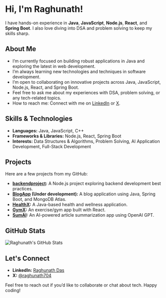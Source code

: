 # Hi, I'm Raghunath!

I have hands-on experience in **Java**, **JavaScript**, **Node.js**, **React**, and **Spring Boot**. I also love diving into DSA and problem solving to keep my skills sharp.

## About Me

-  I’m currently focused on building robust applications in Java and exploring the latest in web development.
-  I’m always learning new technologies and techniques in software development.
-  I’m open to collaborating on innovative projects across Java, JavaScript, Node.js, React, and Spring Boot.
-  Feel free to ask me about my experiences with DSA, problem solving, or any tech-related topics.
-  How to reach me: Connect with me on [LinkedIn](https://www.linkedin.com/in/raghunathdas) or [X](https://www.x.com/raghunath704).

## Skills & Technologies

- **Languages:** Java, JavaScript, C++
- **Frameworks & Libraries:** Node.js, React, Spring Boot
- **Interests:** Data Structures & Algorithms, Problem Solving, AI Application Development, Full-Stack Development

## Projects

Here are a few projects from my GitHub:

- **[backendproject](https://github.com/raghunath704/backendproject):** A Node.js project exploring backend development best practices.
- **[BlogApp](https://github.com/raghunath704/BlogApp) (Under development):** A blog application using Java, Spring Boot, and MongoDB Atlas.
- **[HealthX](https://github.com/raghunath704/HealthX):** A Java-based health and wellness application.
- **[GymX](https://github.com/raghunath704/GymX):** An exercise/gym app built with React.
- **[SumAI](https://github.com/raghunath704/SumAI):** An AI-powered article summarization app using OpenAI GPT.



## GitHub Stats

![Raghunath's GitHub Stats](https://github-readme-stats.vercel.app/api?username=raghunath704&show_icons=true&theme=radical)

## Let's Connect

- **LinkedIn:** [Raghunath Das](https://www.linkedin.com/in/raghunathdas)
- **X:** [@raghunath704](https://www.x.com/raghunath704)

Feel free to reach out if you’d like to collaborate or chat about tech. Happy coding!
